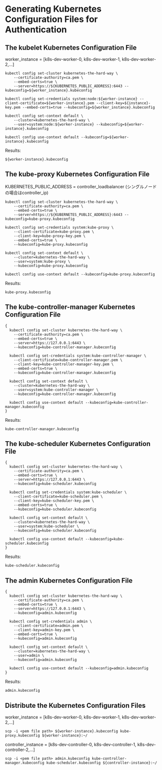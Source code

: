 # Generating Kubernetes Configuration Files for Authentication
## The kubelet Kubernetes Configuration File
worker_instance = [k8s-dev-worker-0, k8s-dev-worker-1, k8s-dev-worker-2,…]
```
kubectl config set-cluster kubernetes-the-hard-way \
    --certificate-authority=ca.pem \
    --embed-certs=true \
    --server=https://${KUBERNETES_PUBLIC_ADDRESS}:6443 --kubeconfig=${worker_instance}.kubeconfig
```
```
kubectl config set-credentials system:node:${worker-instance} --client-certificate=${worker-instance}.pem --client-key=${instance}-key.pem --embed-certs=true --kubeconfig=${worker_instance}.kubeconfig
```
```
kubectl config set-context default \
    --cluster=kubernetes-the-hard-way \
    --user=system:node:${worker-instance} --kubeconfig=${worker-instance}.kubeconfig
```
```
kubectl config use-context default --kubeconfig=${worker-instance}.kubeconfig
```
Results:
```
${worker-instance}.kubeconfig
```
## The kube-proxy Kubernetes Configuration File
KUBERNETES_PUBLIC_ADDRESS = controller_loadbalancer (シングルノードの場合はcontroller_ip)
```
kubectl config set-cluster kubernetes-the-hard-way \
    --certificate-authority=ca.pem \
    --embed-certs=true \
    --server=https://${KUBERNETES_PUBLIC_ADDRESS}:6443 --kubeconfig=kube-proxy.kubeconfig
```
```
kubectl config set-credentials system:kube-proxy \
    --client-certificate=kube-proxy.pem \
    --client-key=kube-proxy-key.pem \
    --embed-certs=true \
    --kubeconfig=kube-proxy.kubeconfig
```
```
kubectl config set-context default \
    --cluster=kubernetes-the-hard-way \
    --user=system:kube-proxy \
    --kubeconfig=kube-proxy.kubeconfig
 ```
 ```
 kubectl config use-context default --kubeconfig=kube-proxy.kubeconfig
 ```
Results:
```
kube-proxy.kubeconfig
```
## The kube-controller-manager Kubernetes Configuration File
```
{
  kubectl config set-cluster kubernetes-the-hard-way \
    --certificate-authority=ca.pem \
    --embed-certs=true \
    --server=https://127.0.0.1:6443 \
    --kubeconfig=kube-controller-manager.kubeconfig

  kubectl config set-credentials system:kube-controller-manager \
    --client-certificate=kube-controller-manager.pem \
    --client-key=kube-controller-manager-key.pem \
    --embed-certs=true \
    --kubeconfig=kube-controller-manager.kubeconfig

  kubectl config set-context default \
    --cluster=kubernetes-the-hard-way \
    --user=system:kube-controller-manager \
    --kubeconfig=kube-controller-manager.kubeconfig

  kubectl config use-context default --kubeconfig=kube-controller-manager.kubeconfig
}
```
Results:
```
kube-controller-manager.kubeconfig
```
## The kube-scheduler Kubernetes Configuration File
```
{
  kubectl config set-cluster kubernetes-the-hard-way \
    --certificate-authority=ca.pem \
    --embed-certs=true \
    --server=https://127.0.0.1:6443 \
    --kubeconfig=kube-scheduler.kubeconfig

  kubectl config set-credentials system:kube-scheduler \
    --client-certificate=kube-scheduler.pem \
    --client-key=kube-scheduler-key.pem \
    --embed-certs=true \
    --kubeconfig=kube-scheduler.kubeconfig

  kubectl config set-context default \
    --cluster=kubernetes-the-hard-way \
    --user=system:kube-scheduler \
    --kubeconfig=kube-scheduler.kubeconfig

  kubectl config use-context default --kubeconfig=kube-scheduler.kubeconfig
}
```
Results:
```
kube-scheduler.kubeconfig
```
## The admin Kubernetes Configuration File
```
{
  kubectl config set-cluster kubernetes-the-hard-way \
    --certificate-authority=ca.pem \
    --embed-certs=true \
    --server=https://127.0.0.1:6443 \
    --kubeconfig=admin.kubeconfig

  kubectl config set-credentials admin \
    --client-certificate=admin.pem \
    --client-key=admin-key.pem \
    --embed-certs=true \
    --kubeconfig=admin.kubeconfig

  kubectl config set-context default \
    --cluster=kubernetes-the-hard-way \
    --user=admin \
    --kubeconfig=admin.kubeconfig

  kubectl config use-context default --kubeconfig=admin.kubeconfig
}
```
Results:
```
admin.kubeconfig
```
## Distribute the Kubernetes Configuration Files
worker_instance = [k8s-dev-worker-0, k8s-dev-worker-1, k8s-dev-worker-2,…]
```
scp -i <pem file path> ${worker-instance}.kubeconfig kube-proxy.kubeconfig ${worker-instance}:~/
```

controller_instance = [k8s-dev-controller-0, k8s-dev-controller-1, k8s-dev-controller-2,…]
```
scp -i <pem file path> admin.kubeconfig kube-controller-manager.kubeconfig kube-scheduler.kubeconfig ${controller-instance}:~/
```
